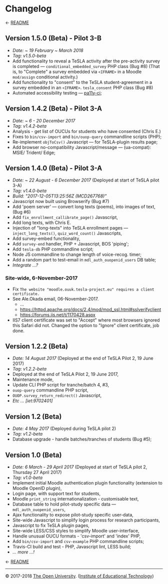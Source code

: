 
# Changelog #

← [README][]

## Version 1.5.0 (Beta) - Pilot 3-B

 * _Date:  ~ 19 February ~ March 2018_
 * _Tag:  v1.5.0-beta_
 * Add functionality to reveal a TeSLA activity after the pre-activity
   survey is completed — `conditional_embedded_survey` PHP class (Bug #8)
   (That is, to "Complete" a survey embedded via `<IFRAME>` in a Moodle `mod/assign` conditional activity.)
 * Add functionality to "consent" to the TeSLA student-agreement in a
   survey embedded in an `<IFRAME>`. `tesla_consent` PHP class (Bug #8)
 * Automated accessibility testing — [pa11y-ci][];

## Version 1.4.2 (Beta) - Pilot 3-A

 * _Date:  ~ 6 - 20 December 2017_
 * _Tag:  v1.4.2-beta_
 * Analysis - get list of OUCUs for students who have consented (Chris E.)
 * Fixes to `bin/csv-import` and `bin/ouop-query` commandline scripts (PHP);
 * Re-implement `objToCsv()` Javascript — for TeSLA-plugin results page;
 * Add browser no-compatibility Javascript/message — (ua-compat): MSIE/ Trident/ Edge;

## Version 1.4.0 (Beta) - Pilot 3-A

 * _Date:  ~ 22 August - 6 December 2017_ (Deployed at start of TeSLA pilot 3-A)
 * _Tag:  v1.4.0-beta_
 * _Build:  "2017-12-05T13:25:56Z (MCD267768)"_
 * Javascript now built using Browserify (Bug #7)
 * Add 'poem server' — convert long texts (poems), into images of text, (Bug #6)
 * Add `fix_enrollment_callibrate_page()` Javascript,
 * Add long texts, with Chris E.
 * Injection of "long-texts" into TeSLA enrollment pages — `inject_long_texts()`, `quiz_word_count()` Javascripts,
 * Add survey-embed functionality,
 * Add `survey-end` handler, PHP + Javascript, BOS 'piping';
 * Add `tesla-db` PHP commandline script;
 * Node JS commandline to change length of voice-recog. timer;
 * Add a random part to test-email in `mdl_auth_ouopenid_users` DB table;
 * _Integrate ...?_

### Site-wide, 6-November-2017

 * Fix ``` The website "moodle.ouuk.tesla-project.eu" requires a client certificate. ```
 * See Ale.Okada email, 06-November-2017.
    * ...
    * https://httpd.apache.org/docs/2.4/mod/mod_ssl.html#sslverifyclient
    * https://forums.iis.net/t/1170428.aspx
 * IIS7 client certificate was set to "Accept" where most browsers ignored this Safari did not. Changed the option to "Ignore" client certificate, job done.

## Version 1.2.2 (Beta)

 * _Date:  14 August 2017_ (Deployed at the end of TeSLA Pilot 2, 19 June 2017)
 * _Tag:  v1.2.2-beta_
 * Deployed at the end of TeSLA Pilot 2, 19 June 2017,
 * Maintenance mode,
 * Update CLI PHP script for tranche/batch 4, #3,
 * `ouop-query` commandline PHP script,
 * `OUOP.survey_return_redirect()` Javascript,
 * _Etc ... [iet:9702401]_

## Version 1.2 (Beta)

 * _Date:  4 May 2017_ (Deployed during TeSLA pilot 2)
 * _Tag:  v1.2-beta_
 * Database upgrade - handle batches/tranches of students (Bug #5);

## Version 1.0 (Beta)

 * _Date:  6 March - 29 April 2017_ (Deployed at start of TeSLA pilot 2, Thursday 27 April 2017)
 * _Tag:  v1.0-beta_
 * Implement initial Moodle authentication plugin functionality (extension to Moodle OpenID plugin),
 * Login page, with support text for students,
 * Moodle `print_string` internationalization - customisable text,
 * Database table to hold pilot-study specific data — `mdl_auth_ouopenid_users`,
 * Ajax functionality to expose pilot-study specific user-data,
 * Site-wide Javascript to simplify login process for research participants,
 * Javascript to fix TeSLA plugin pages,
 * Site-wide LESS/CSS styles to simplify Moodle user-interface,
 * Handle unusual OUCU formats - 'csv-import' and 'index' PHP,
 * Add `bin/csv-import` and `csv-example` PHP commandline scripts;
 * Travis-CI build and test - PHP, Javascript lint, LESS build;
 * _... more ...!_

← [README][]

---
© 2017-2018 [The Open University][ou]. ([Institute of Educational Technology][iet])

[iet]: https://iet.open.ac.uk/
[ou]: http://www.open.ac.uk/

[README]: https://github.com/IET-OU/moodle-auth_ouopenid#readme
[pa11y-ci]: https://github.com/pa11y/pa11y-ci

[End]: //.
